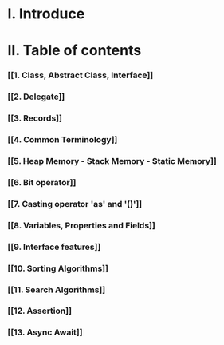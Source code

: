 # I. Introduce
# II. Table of contents

### [[1. Class, Abstract Class, Interface]]

### [[2. Delegate]]

### [[3. Records]]

### [[4. Common Terminology]]

### [[5. Heap Memory - Stack Memory - Static Memory]]

### [[6. Bit operator]]

### [[7. Casting operator 'as' and '()']]

### [[8. Variables, Properties and Fields]]

### [[9. Interface features]]

### [[10. Sorting Algorithms]]

### [[11. Search Algorithms]]

### [[12. Assertion]]

### [[13. Async Await]]